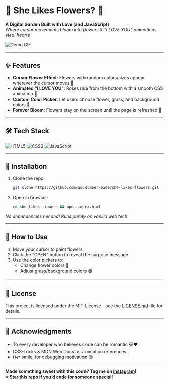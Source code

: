 # 🌸 She Likes Flowers? 🌸 

**A Digital Garden Built with Love (and JavaScript)**  
*Where cursor movements bloom into flowers & "I LOVE YOU" animations steal hearts*  

![Demo GIF](./images/image.png) 

---

## ✨ Features  
- **Cursor Flower Effect**: Flowers with random colors/sizes appear wherever the cursor moves 🌈  
- **Animated "I LOVE YOU"**: Roses rise from the bottom with a smooth CSS animation 🌹  
- **Custom Color Picker**: Let users choose flower, grass, and background colors 🎨  
- **Forever Bloom**: Flowers stay on the screen until the page is refreshed 🌼  

---

## 🛠️ Tech Stack  
![HTML5](https://img.shields.io/badge/-HTML5-E34F26?logo=html5&logoColor=white)
![CSS3](https://img.shields.io/badge/-CSS3-1572B6?logo=css3&logoColor=white)
![JavaScript](https://img.shields.io/badge/-JavaScript-F7DF1E?logo=javascript&logoColor=black)

---

## 🚀 Installation  
1. Clone the repo:  
   ```bash
   git clone https://github.com/aoudumber-bade/she-likes-flowers.git
   ```
2. Open in browser:  
   ```bash
   cd she-likes-flowers && open index.html
   ```
*No dependencies needed! Runs purely on vanilla web tech.*

---

## 🌷 How to Use  
1. Move your cursor to paint flowers  
2. Click the "OPEN" button to reveal the surprise message  
3. Use the color pickers to:  
   - Change flower colors 🌻  
   - Adjust grass/background colors 🟢  

---

## 📄 License  
This project is licensed under the MIT License - see the [LICENSE.md](LICENSE.md) file for details.  

---

## 💌 Acknowledgments  
- To every developer who believes code can be romantic 💻❤️  
- CSS-Tricks & MDN Web Docs for animation references  
- *Her* smile, for debugging motivation 😊  

---

**Made something sweet with this code? Tag me on [Instagram](@aoudumber.dev)!**  
**⭐ Star this repo if you’d code for someone special!**